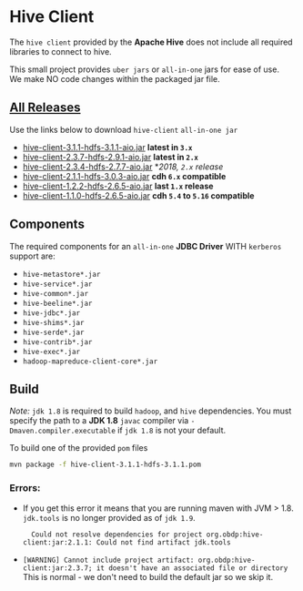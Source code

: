 # Hive Client
The `hive client` provided by the **Apache Hive** does not include all required libraries to connect to hive.

This small project provides `uber jars` or `all-in-one` jars for ease of use.  
We make NO code changes within the packaged jar file.

## [All Releases](https://github.com/OpenBigDataPlatform/hive-jdbc-all-in-one/releases)

 Use the links below to download `hive-client` `all-in-one jar`

- [hive-client-3.1.1-hdfs-3.1.1-aio.jar](https://github.com/OpenBigDataPlatform/hive-jdbc-all-in-one/releases/download/hive-client-3.1.1-hdfs-3.1.1/hive-client-3.1.1-hdfs-3.1.1-aio.jar)
  **latest in `3.x`**
- [hive-client-2.3.7-hdfs-2.9.1-aio.jar](https://github.com/OpenBigDataPlatform/hive-jdbc-all-in-one/releases/download/hive-client-2.3.7-hdfs-2.9.1/hive-client-2.3.7-hdfs-2.9.1-aio.jar)
  **latest in `2.x`**
- [hive-client-2.3.4-hdfs-2.7.7-aio.jar](https://github.com/OpenBigDataPlatform/hive-jdbc-all-in-one/releases/download/hive-client-2.3.4-hdfs-2.7.7/hive-client-2.3.4-hdfs-2.7.7-aio.jar) 
  **2018, `2.x` release*
- [hive-client-2.1.1-hdfs-3.0.3-aio.jar](https://github.com/OpenBigDataPlatform/hive-jdbc-all-in-one/releases/download/hive-client-2.1.1-hdfs-3.0.3/hive-client-2.1.1-hdfs-3.0.3-aio.jar)
  **cdh `6.x` compatible**
- [hive-client-1.2.2-hdfs-2.6.5-aio.jar](https://github.com/OpenBigDataPlatform/hive-jdbc-all-in-one/releases/download/hive-client-1.2.2-hdfs-2.6.5/hive-client-1.2.2-hdfs-2.6.5-aio.jar)
  **last `1.x` release**
- [hive-client-1.1.0-hdfs-2.6.5-aio.jar](https://github.com/OpenBigDataPlatform/hive-jdbc-all-in-one/releases/download/hive-client-1.1.0-hdfs-2.6.5/hive-client-1.1.0-hdfs-2.6.5-aio.jar)
  **cdh `5.4` to `5.16` compatible**

## Components
The required components for an `all-in-one` **JDBC Driver** WITH `kerberos` support are:
- `hive-metastore*.jar`
- `hive-service*.jar`
- `hive-common*.jar`
- `hive-beeline*.jar`
- `hive-jdbc*.jar`
- `hive-shims*.jar`
- `hive-serde*.jar`
- `hive-contrib*.jar`
- `hive-exec*.jar`
- `hadoop-mapreduce-client-core*.jar`


## Build
*Note:* `jdk 1.8` is required to build `hadoop`, and `hive` dependencies.
You must specify the path to a **JDK 1.8** `javac` compiler via `-Dmaven.compiler.executable` if `jdk 1.8` is not your default.

To build one of the provided `pom` files
```bash
mvn package -f hive-client-3.1.1-hdfs-3.1.1.pom
```

### Errors:
- If you get this error it means that you are running maven with JVM > 1.8.
  `jdk.tools` is no longer provided as of `jdk 1.9`.

        Could not resolve dependencies for project org.obdp:hive-client:jar:2.1.1: Could not find artifact jdk.tools

- `[WARNING] Cannot include project artifact: org.obdp:hive-client:jar:2.3.7; it doesn't have an associated file or directory`  
  This is normal - we don't need to build the default jar so we skip it.